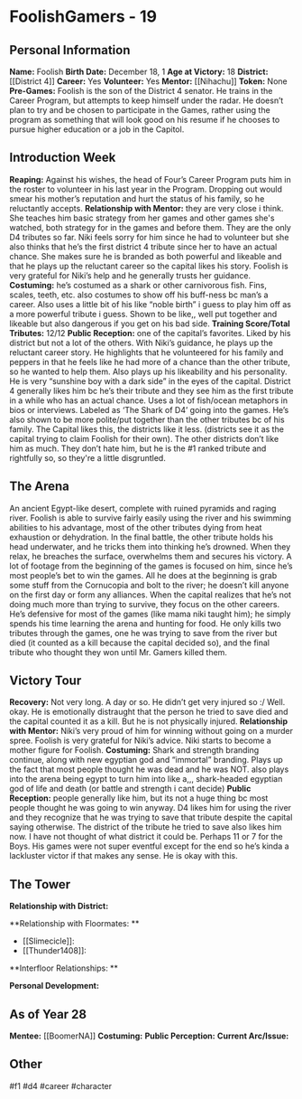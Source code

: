 # FoolishGamers - 19

## Personal Information
**Name:** Foolish
**Birth Date:** December 18, 1
**Age at Victory:** 18
**District:** [[District 4]]
**Career:** Yes
**Volunteer:** Yes
**Mentor:** [[Nihachu]]
**Token:** None
**Pre-Games:** Foolish is the son of the District 4 senator. He trains in the Career Program, but attempts to keep himself under the radar. He doesn’t plan to try and be chosen to participate in the Games, rather using the program as something that will look good on his resume if he chooses to pursue higher education or a job in the Capitol.
 
## Introduction Week
**Reaping:** Against his wishes, the head of Four’s Career Program puts him in the roster to volunteer in his last year in the Program. Dropping out would smear his mother’s reputation and hurt the status of his family, so he reluctantly accepts. 
**Relationship with Mentor:** they are very close i think. She teaches him basic strategy from her games and other games she's watched, both strategy for in the games and before them. They are the only D4 tributes so far. Niki feels sorry for him since he had to volunteer but she also thinks that he’s the first district 4 tribute since her to have an actual chance. She makes sure he is branded as both powerful and likeable and that he plays up the reluctant career so the capital likes his story. Foolish is very grateful for Niki’s help and he generally trusts her guidance.
**Costuming:** he’s costumed as a shark or other carnivorous fish. Fins, scales, teeth, etc. also costumes to show off his buff-ness bc man’s a career. Also uses a little bit of his like “noble birth” i guess to play him off as a more powerful tribute i guess. Shown to be like,, well put together and likeable but also dangerous if you get on his bad side.
**Training Score/Total Tributes:** 12/12
**Public Reception:** one of the capital’s favorites. Liked by his district but not a lot of the others. With Niki’s guidance, he plays up the reluctant career story. He highlights that he volunteered for his family and peppers in that he feels like he had more of a chance than the other tribute, so he wanted to help them. Also plays up his likeability and his personality. He is very “sunshine boy with a dark side” in the eyes of the capital. District 4 generally likes him bc he’s their tribute and they see him as the first tribute in a while who has an actual chance. Uses a lot of fish/ocean metaphors in bios or interviews. Labeled as ‘The Shark of D4’ going into the games. He’s also shown to be more polite/put together than the other tributes bc of his family. The Capital likes this, the districts like it less. (districts see it as the capital trying to claim Foolish for their own). The other districts don’t like him as much. They don’t hate him, but he is the #1 ranked tribute and rightfully so, so they're a little disgruntled.

## The Arena
An ancient Egypt-like desert, complete with ruined pyramids and raging river. Foolish is able to survive fairly easily using the river and his swimming abilities to his advantage, most of the other tributes dying from heat exhaustion or dehydration. In the final battle, the other tribute holds his head underwater, and he tricks them into thinking he’s drowned. When they relax, he breaches the surface, overwhelms them and secures his victory. 
A lot of footage from the beginning of the games is focused on him, since he’s most people’s bet to win the games. All he does at the beginning is grab some stuff from the Cornucopia and bolt to the river; he doesn’t kill anyone on the first day or form any alliances. When the capital realizes that he’s not doing much more than trying to survive, they focus on the other careers. He’s defensive for most of the games (like mama niki taught him); he simply spends his time learning the arena and hunting for food. He only kills two tributes through the games, one he was trying to save from the river but died (it counted as a kill because the capital decided so), and the final tribute who thought they won until Mr. Gamers killed them.

## Victory Tour
**Recovery:** Not very long. A day or so. He didn’t get very injured so :/ Well. okay. He is emotionally distraught that the person he tried to save died and the capital counted it as a kill. But he is not physically injured.
**Relationship with Mentor:** Niki’s very proud of him for winning without going on a murder spree. Foolish is very grateful for Niki’s advice. Niki starts to become a mother figure for Foolish.
**Costuming:** Shark and strength branding continue, along with new egyptian god and “immortal” branding. Plays up the fact that most people thought he was dead and he was NOT. also plays into the arena being egypt to turn him into like a,,, shark-headed egyptian god of life and death (or battle and strength i cant decide)
**Public Reception:** people generally like him, but its not a huge thing bc most people thought he was going to win anyway. D4 likes him for using the river and they recognize that he was trying to save that tribute despite the capital saying otherwise. The district of the tribute he tried to save also likes him now. I have not thought of what district it could be. Perhaps 11 or 7 for the Boys. His games were not super eventful except for the end so he’s kinda a lackluster victor if that makes any sense. He is okay with this.

## The Tower
**Relationship with District:**

**Relationship with Floormates: **
- [[Slimecicle]]: 
- [[Thunder1408]]: 

**Interfloor Relationships: **

**Personal Development:**

## As of Year 28
**Mentee:** [[BoomerNA]]
**Costuming:**
**Public Perception:**
**Current Arc/Issue:**

## Other

#f1 #d4 #career #character